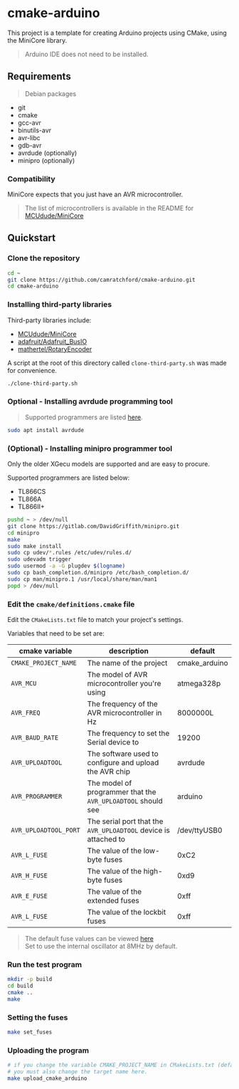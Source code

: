 # cmake-arduino

This project is a template for creating Arduino projects using CMake, using the MiniCore library.

> Arduino IDE does not need to be installed.

## Requirements

> Debian packages

- git
- cmake
- gcc-avr 
- binutils-avr 
- avr-libc 
- gdb-avr 
- avrdude (optionally)
- minipro (optionally)


### Compatibility

MiniCore expects that you just have an AVR microcontroller.
> The list of microcontrollers is available in the README for [MCUdude/MiniCore](https://github.com/MCUdude/MiniCore?tab=readme-ov-file#supported-microcontrollers)

## Quickstart

### Clone the repository

```bash
cd ~
git clone https://github.com/camratchford/cmake-arduino.git
cd cmake-arduino
```

### Installing third-party libraries

Third-party libraries include:
- [MCUdude/MiniCore](https://github.com/MCUdude/MiniCore)
- [adafruit/Adafruit_BusIO](https://github.com/adafruit/Adafruit_BusIO)
- [mathertel/RotaryEncoder](https://github.com/mathertel/RotaryEncoder)

A script at the root of this directory called `clone-third-party.sh` was made for convenience.

```bash
./clone-third-party.sh
```

### Optional - Installing avrdude programming tool

> Supported programmers are listed [here](https://avrdudes.github.io/avrdude/7.1/avrdude_3.html#index-Programmer-support).

```bash
sudo apt install avrdude
```

### (Optional) - Installing minipro programmer tool
Only the older XGecu models are supported and are easy to procure.

Supported programmers are listed below:

- TL866CS
- TL866A
- TL866II+

```bash
pushd ~ > /dev/null
git clone https://gitlab.com/DavidGriffith/minipro.git
cd minipro
make
sudo make install
sudo cp udev/*.rules /etc/udev/rules.d/
sudo udevadm trigger
sudo usermod -a -G plugdev $(logname)
sudo cp bash_completion.d/minipro /etc/bash_completion.d/
sudo cp man/minipro.1 /usr/local/share/man/man1
popd > /dev/null
```

### Edit the `cmake/definitions.cmake` file

Edit the `CMakeLists.txt` file to match your project's settings.

Variables that need to be set are:

| cmake variable        | description                                                     | default        |
|-----------------------|-----------------------------------------------------------------|----------------|
| `CMAKE_PROJECT_NAME`  | The name of the project                                         | cmake_arduino  |
| `AVR_MCU`             | The model of AVR microcontroller you're using                   | atmega328p     |
| `AVR_FREQ`            | The frequency of the AVR microcontroller in Hz                  | 8000000L       |
| `AVR_BAUD_RATE`       | The frequency to set the Serial device to                       | 19200          |
| `AVR_UPLOADTOOL`      | The software used to configure and upload the AVR chip          | avrdude        |
| `AVR_PROGRAMMER`      | The model of programmer that the `AVR_UPLOADTOOL` should see    | arduino        |
| `AVR_UPLOADTOOL_PORT` | The serial port that the `AVR_UPLOADTOOL` device is attached to | /dev/ttyUSB0   |
| `AVR_L_FUSE`          | The value of the low-byte fuses                                 | 0xC2           |
| `AVR_H_FUSE`          | The value of the high-byte fuses                                | 0xd9           |
| `AVR_E_FUSE`          | The value of the extended fuses                                 | 0xff           |
| `AVR_L_FUSE`          | The value of the lockbit fuses                                  | 0xff           |

> The default fuse values can be viewed [here](https://eleccelerator.com/fusecalc/fusecalc.php?chip=atmega328p&LOW=C2&HIGH=D9&EXTENDED=FF&LOCKBIT=FF) <br>
> Set to use the internal oscillator at 8MHz by default.
 
### Run the test program

```bash
mkdir -p build
cd build 
cmake ..
make
```

### Setting the fuses

```bash
make set_fuses
```


### Uploading the program

```bash
# if you change the variable CMAKE_PROJECT_NAME in CMakeLists.txt (default is 'cmake_arduino'), 
# you must also change the target name here.
make upload_cmake_arduino
```


